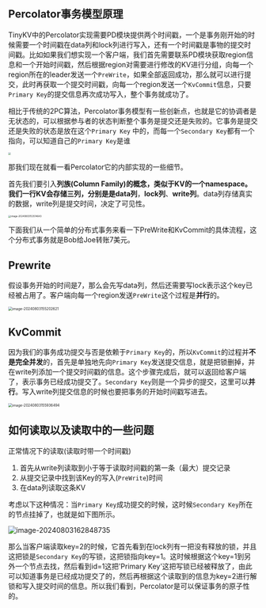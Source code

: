 ## Percolator事务模型原理

TinyKV中的Percolator实现需要PD模块提供两个时间戳，一个是事务刚开始的时候需要一个时间戳在data列和lock列进行写入，还有一个时间戳是事物的提交时间戳。比如如果我们想实现一个客户端，我们首先需要联系PD模块获取region信息和一个开始时间戳，然后根据region对需要进行修改的KV进行分组，向每一个region所在的leader发送一个`PreWrite`，如果全部返回成功，那么就可以进行提交，此时再获取一个提交时间戳，向每一个region发送一个`KvCommit`信息，只要`Primary Key`的提交信息再次成功写入，整个事务就成功了。

相比于传统的2PC算法，Percolator事务模型有一些创新点，也就是它的协调者是无状态的，可以根据参与者的状态判断整个事务是提交还是失败的。它事务是提交还是失败的状态是放在这个`Primary Key` 中的，而每一个`Secondary Key`都有一个指向，可以知道自己的`Primary Key`是谁

<img src="D:\cs学习笔记\分布式\TinyKV\img\percolator-1.png" style="zoom: 33%;" />

那我们现在就看一看Percolator它的内部实现的一些细节。

首先我们要引入**列族(Column Family)**的概念，类似于KV的一个namespace。我们一行KV会存储三列，分别是是**data列**，**lock列**、**write列**。data列存储真实的数据，write列是提交时间，决定了可见性。

<img src="D:\cs学习笔记\分布式\TinyKV\img\percolator-cf.png" alt="image-20240803153514643" style="zoom: 33%;" />

下面我们从一个简单的分布式事务来看一下PreWrite和KvCommit的具体流程，这个分布式事务就是Bob给Joe转账7美元。



## Prewrite

假设事务开始的时间是7，那么会先写data列，然后还需要写lock表示这个key已经被占用了。客户端向每一个region发送`PreWrite`这个过程是**并行**的。

<img src="D:\cs学习笔记\分布式\TinyKV\img\percolator-prewrite.png" alt="image-20240803155202621" style="zoom: 50%;" />



## KvCommit

因为我们的事务成功提交与否是依赖于`Primary Key`的，所以`KvCommit`的过程并**不是完全并发**的，首先是单独地先向`Primary Key`发送提交信息，就是把锁删掉，并在write列添加一个提交时间戳的信息。这个步骤完成后，就可以返回给客户端了，表示事务已经成功提交了。`Secondary Key`则是一个异步的提交，这里可以**并行**。写入write列提交信息的时候也要把事务的开始时间戳写进去。

<img src="D:\cs学习笔记\分布式\TinyKV\img\percolator-commit.png" alt="image-20240803155936494" style="zoom:50%;" />



## 如何读取以及读取中的一些问题

正常情况下的读取(读取时带一个时间戳)

1. 首先从write列读取到小于等于读取时间戳的第一条（最大）提交记录
2. 从提交记录中找到该Key的写入(`PreWrite`)时间
3. 在data列读取这条KV

考虑以下这种情况：当`Primary Key`成功提交的时候，这时候`Secondary Key`所在的节点挂掉了，也就是如下图所示。

![image-20240803162848735](D:\cs学习笔记\分布式\TinyKV\img\percolator-read.png)

那么当客户端读取key=2的时候，它首先看到在lock列有一把没有释放的锁，并且这把锁是`Secondary Key`的写锁，这把锁指向key=1。这时候根据这个key=1到另外一个节点去找，然后看到id=1这把'Primary Key'这把写锁已经被释放了，由此可以知道事务是已经成功提交了的，然后再根据这个读取到的信息为key=2进行解锁和写入提交时间的信息。所以我们看到，Percolator是可以保证事务的原子性的。